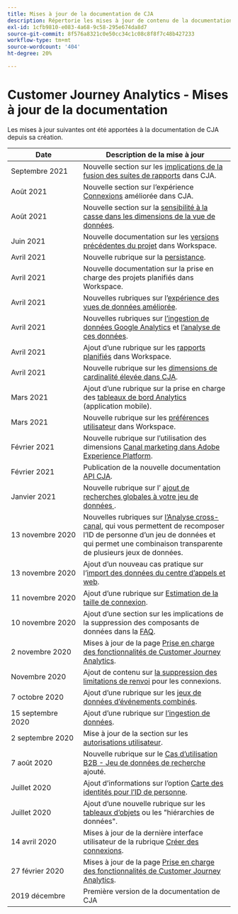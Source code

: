 ```yaml
---
title: Mises à jour de la documentation de CJA
description: Répertorie les mises à jour de contenu de la documentation du Customer Journey Analytics depuis décembre 2019.
exl-id: 1cfb9810-e083-4a68-9c58-295e674da8d7
source-git-commit: 8f576a8321c0e50cc34c1c08c8f8f7c48b427233
workflow-type: tm+mt
source-wordcount: '404'
ht-degree: 20%

---
```


# Customer Journey Analytics - Mises à jour de la documentation

Les mises à jour suivantes ont été apportées à la documentation de CJA depuis sa création.

| Date | Description de la mise à jour |
| --- | --- |
| Septembre 2021 | Nouvelle section sur les [implications de la fusion des suites de rapports](https://experienceleague.adobe.com/docs/analytics-platform/using/cja-overview/cja-faq.html?lang=fr#6.-comments-when-merge-report-suites-in-cja) dans CJA. |
| Août 2021 | Nouvelle section sur l’expérience [Connexions](https://experienceleague.adobe.com/docs/analytics-platform/using/cja-connections/manage-connections.html?lang=fr) améliorée dans CJA. |
| Août 2021 | Nouvelle section sur la [sensibilité à la casse dans les dimensions de la vue de données](https://experienceleague.adobe.com/docs/analytics-platform/using/cja-dataviews/create-dataview.html?lang=fr#configure-behavior-settings). |
| Juin 2021 | Nouvelle documentation sur les [versions précédentes du projet](https://experienceleague.adobe.com/docs/analytics-platform/using/cja-workspace/build-workspace-project/save-projects.html?lang=en#previous-version) dans Workspace. |
| Avril 2021 | Nouvelle rubrique sur la [persistance](/help/data-views/persistence.md). |
| Avril 2021 | Nouvelle documentation sur la prise en charge des projets planifiés dans Workspace. |
| Avril 2021 | Nouvelles rubriques sur l’[expérience des vues de données améliorée](/help/data-views/data-views.md). |
| Avril 2021 | Nouvelles rubriques sur [l’ingestion de données Google Analytics](/help/use-cases/ga-to-cja.md) et [l’analyse de ces données](/help/use-cases/ga-to-cja-reporting.md). |
| Avril 2021 | Ajout d’une rubrique sur les [rapports planifiés](/help/analysis-workspace/curate-share/t-schedule-report.md) dans Workspace. |
| Avril 2021 | Nouvelle rubrique sur les [dimensions de cardinalité élevée dans CJA](/help/components/dimensions/high-cardinality.md). |
| Mars 2021 | Ajout d’une rubrique sur la prise en charge des [tableaux de bord Analytics](/help/mobile-app/home.md) (application mobile). |
| Mars 2021 | Nouvelle rubrique sur les [préférences utilisateur](/help/analysis-workspace/user-preferences.md) dans Workspace. |
| Février 2021 | Nouvelle rubrique sur l’utilisation des dimensions [Canal marketing dans Adobe Experience Platform](/help/use-cases/marketing-channels.md). |
| Février 2021 | Publication de la nouvelle documentation [API CJA](https://www.adobe.io/cja-apis/docs/). |
| Janvier 2021 | Nouvelle rubrique sur l’ [ajout de recherches globales à votre jeu de données ](/help/use-cases/global-lookups.md). |
| 13 novembre 2020 | Nouvelles rubriques sur [l’Analyse cross-canal](/help/connections/cca/overview.md), qui vous permettent de recomposer l’ID de personne d’un jeu de données et qui permet une combinaison transparente de plusieurs jeux de données. |
| 13 novembre 2020 | Ajout d’un nouveau cas pratique sur l’[import des données du centre d’appels et web](/help/use-cases/call-center.md). |
| 11 novembre 2020 | Ajout d’une rubrique sur [Estimation de la taille de connexion](/help/connections/estimate-connection-size.md). |
| 10 novembre 2020 | Ajout d’une section sur les implications de la suppression des composants de données dans la [FAQ](/help/getting-started/cja-faq.md). |
| 2 novembre 2020 | Mises à jour de la page [Prise en charge des fonctionnalités de Customer Journey Analytics](/help/getting-started/cja-aa.md). |
| Novembre 2020 | Ajout de contenu sur [la suppression des limitations de renvoi](https://experienceleague.adobe.com/docs/analytics-platform/using/cja-connections/create-connection.html?lang=en#backfill-historical-data) pour les connexions. |
| 7 octobre 2020 | Ajout d’une rubrique sur les [jeux de données d’événements combinés](/help/connections/combined-dataset.md). |
| 15 septembre 2020 | Ajout d’une rubrique sur [l’ingestion de données](/help/use-cases/data-ingestion.md). |
| 2 septembre 2020 | Mise à jour de la section sur les [autorisations utilisateur](https://experienceleague.adobe.com/docs/analytics-platform/using/cja-overview/cja-overview.html?lang=fr). |
| 7 août 2020 | Nouvelle rubrique sur le [Cas d’utilisation B2B - Jeu de données de recherche](/help/use-cases/b2b.md) ajouté. |
| Juillet 2020 | Ajout d’informations sur l’option [Carte des identités pour l’ID de personne](https://experienceleague.adobe.com/docs/analytics-platform/using/cja-connections/create-connection.html?lang=fr). |
| Juillet 2020 | Ajout d’une nouvelle rubrique sur les [tableaux d’objets](/help/use-cases/object-arrays.md) ou les &quot;hiérarchies de données&quot;. |
| 14 avril 2020 | Mises à jour de la dernière interface utilisateur de la rubrique [Créer des connexions](/help/connections/create-connection.md). |
| 27 février 2020 | Mises à jour de la page [Prise en charge des fonctionnalités de Customer Journey Analytics](/help/getting-started/cja-aa.md). |
| 2019 décembre | Première version de la documentation de CJA |
